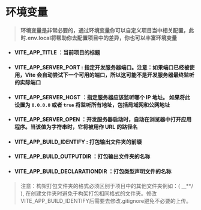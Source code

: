 # 环境变量

> #### 环境变量是非常必要的，通过环境变量你可以自定义项目当中相关配置，此时.env.local将帮助你去配置项目中的差异，你也可以丰富环境变量

- #### VITE_APP_TITLE ：当前项目的标题

- #### VITE_APP_SERVER_PORT : 指定开发服务器端口。注意：如果端口已经被使用，Vite 会自动尝试下一个可用的端口，所以这可能不是开发服务器最终监听的实际端口

- #### VITE_APP_SERVER_HOST ：指定服务器应该监听哪个 IP 地址。 如果将此设置为 `0.0.0.0` 或者 `true` 将监听所有地址，包括局域网和公网地址

- #### VITE_APP_SERVER_OPEN ：开发服务器启动时，自动在浏览器中打开应用程序。当该值为字符串时，它将被用作 URL 的路径名

- #### VITE_APP_BUILD_IDENTIFY : 打包输出文件夹的前缀

- #### VITE_APP_BUILD_OUTPUTDIR ：打包输出文件夹的名称

- #### VITE_APP_BUILD_DECLARATIONDIR ：打包类型声明文件的名称

> 注意：构架打包文件夹的格式必须区别于项目中的其他文件夹例如：( __**/ ), 在创建文件夹时避免于构架打包相同格式的文件夹。修改VITE_APP_BUILD_IDENTIFY后需要去修改.gitignore避免不必要的上传。

